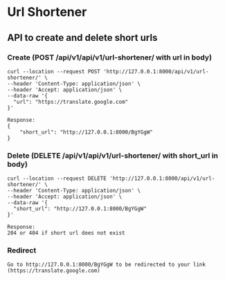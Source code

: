 # Url Shortener

## API to create and delete short urls
### Create (POST /api/v1/api/v1/url-shortener/ with url in body)
```
curl --location --request POST 'http://127.0.0.1:8000/api/v1/url-shortener/' \
--header 'Content-Type: application/json' \
--header 'Accept: application/json' \
--data-raw '{
  "url": "https://translate.google.com"
}'

Response: 
{
    "short_url": "http://127.0.0.1:8000/BgYGgW"
}
```

### Delete (DELETE /api/v1/api/v1/url-shortener/ with short_url in body)
```
curl --location --request DELETE 'http://127.0.0.1:8000/api/v1/url-shortener/' \
--header 'Content-Type: application/json' \
--header 'Accept: application/json' \
--data-raw '{
  "short_url": "http://127.0.0.1:8000/BgYGgW"
}'

Response:
204 or 404 if short url does not exist
```

### Redirect
```
Go to http://127.0.0.1:8000/BgYGgW to be redirected to your link (https://translate.google.com)
```
